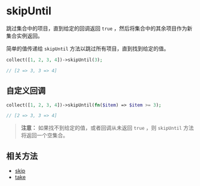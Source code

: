 # skipUntil

跳过集合中的项目，直到给定的回调返回 `true` ，然后将集合中的其余项目作为新集合实例返回。

简单的值传递给 `skipUntil` 方法以跳过所有项目，直到找到给定的值。

```php
collect([1, 2, 3, 4])->skipUntil(3);

// [2 => 3, 3 => 4]
```

## 自定义回调

```php
collect([1, 2, 3, 4])->skipUntil(fn($item) => $item >= 3);

// [2 => 3, 3 => 4]
```

> **注意：** 如果找不到给定的值，或者回调从未返回 `true` ，则 `skipUntil` 方法将返回一个空集合。

## 相关方法

- [skip](skip.md)
- [take](take.md)
